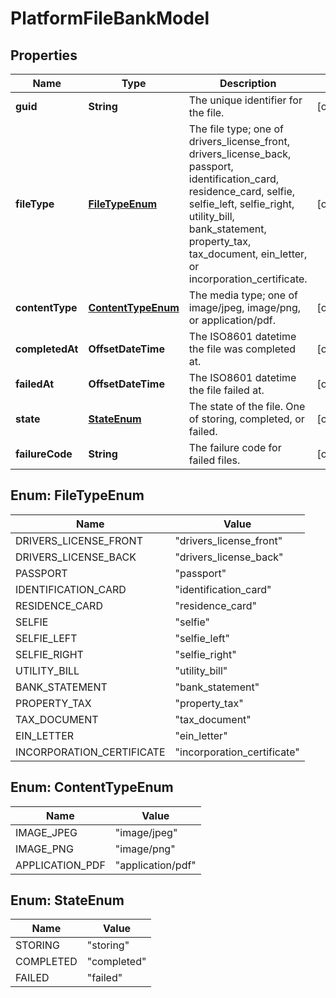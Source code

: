 

# PlatformFileBankModel


## Properties

| Name | Type | Description | Notes |
|------------ | ------------- | ------------- | -------------|
|**guid** | **String** | The unique identifier for the file. |  [optional] |
|**fileType** | [**FileTypeEnum**](#FileTypeEnum) | The file type; one of drivers_license_front, drivers_license_back, passport, identification_card, residence_card, selfie, selfie_left, selfie_right, utility_bill, bank_statement, property_tax, tax_document, ein_letter, or incorporation_certificate. |  [optional] |
|**contentType** | [**ContentTypeEnum**](#ContentTypeEnum) | The media type; one of image/jpeg, image/png, or application/pdf. |  [optional] |
|**completedAt** | **OffsetDateTime** | The ISO8601 datetime the file was completed at. |  [optional] |
|**failedAt** | **OffsetDateTime** | The ISO8601 datetime the file failed at. |  [optional] |
|**state** | [**StateEnum**](#StateEnum) | The state of the file. One of storing, completed, or failed. |  [optional] |
|**failureCode** | **String** | The failure code for failed files. |  [optional] |



## Enum: FileTypeEnum

| Name | Value |
|---- | -----|
| DRIVERS_LICENSE_FRONT | &quot;drivers_license_front&quot; |
| DRIVERS_LICENSE_BACK | &quot;drivers_license_back&quot; |
| PASSPORT | &quot;passport&quot; |
| IDENTIFICATION_CARD | &quot;identification_card&quot; |
| RESIDENCE_CARD | &quot;residence_card&quot; |
| SELFIE | &quot;selfie&quot; |
| SELFIE_LEFT | &quot;selfie_left&quot; |
| SELFIE_RIGHT | &quot;selfie_right&quot; |
| UTILITY_BILL | &quot;utility_bill&quot; |
| BANK_STATEMENT | &quot;bank_statement&quot; |
| PROPERTY_TAX | &quot;property_tax&quot; |
| TAX_DOCUMENT | &quot;tax_document&quot; |
| EIN_LETTER | &quot;ein_letter&quot; |
| INCORPORATION_CERTIFICATE | &quot;incorporation_certificate&quot; |



## Enum: ContentTypeEnum

| Name | Value |
|---- | -----|
| IMAGE_JPEG | &quot;image/jpeg&quot; |
| IMAGE_PNG | &quot;image/png&quot; |
| APPLICATION_PDF | &quot;application/pdf&quot; |



## Enum: StateEnum

| Name | Value |
|---- | -----|
| STORING | &quot;storing&quot; |
| COMPLETED | &quot;completed&quot; |
| FAILED | &quot;failed&quot; |



